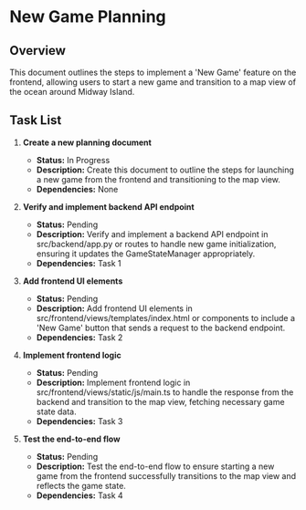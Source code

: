# New Game Planning

## Overview
This document outlines the steps to implement a 'New Game' feature on the frontend, allowing users to start a new game and transition to a map view of the ocean around Midway Island.

## Task List
1. **Create a new planning document**  
   - **Status:** In Progress  
   - **Description:** Create this document to outline the steps for launching a new game from the frontend and transitioning to the map view.  
   - **Dependencies:** None

2. **Verify and implement backend API endpoint**  
   - **Status:** Pending  
   - **Description:** Verify and implement a backend API endpoint in src/backend/app.py or routes to handle new game initialization, ensuring it updates the GameStateManager appropriately.  
   - **Dependencies:** Task 1

3. **Add frontend UI elements**  
   - **Status:** Pending  
   - **Description:** Add frontend UI elements in src/frontend/views/templates/index.html or components to include a 'New Game' button that sends a request to the backend endpoint.  
   - **Dependencies:** Task 2

4. **Implement frontend logic**  
   - **Status:** Pending  
   - **Description:** Implement frontend logic in src/frontend/views/static/js/main.ts to handle the response from the backend and transition to the map view, fetching necessary game state data.  
   - **Dependencies:** Task 3

5. **Test the end-to-end flow**  
   - **Status:** Pending  
   - **Description:** Test the end-to-end flow to ensure starting a new game from the frontend successfully transitions to the map view and reflects the game state.  
   - **Dependencies:** Task 4 